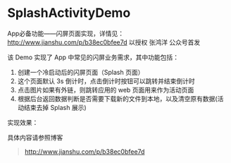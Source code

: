 # SplashActivityDemo
App必备功能——闪屏页面实现，详情见： http://www.jianshu.com/p/b38ec0bfee7d 以授权 张鸿洋 公众号首发

该 Demo 实现了 App 中常见的闪屏业务需求，其中功能包括：

1. 创建一个冷启动后的闪屏页面（Splash 页面）
2. 这个页面默认 3s 倒计时，点击倒计时按钮可以跳转并结束倒计时
3. 点击图片如果有外链，则跳转应用的 web 页面用来作为活动页面 
4. 根据后台返回数据判断是否需要下载新的文件到本地，以及清空原有数据(活动结束去掉 Splash 展示)

实现效果：

具体内容请参照博客 
> http://www.jianshu.com/p/b38ec0bfee7d
